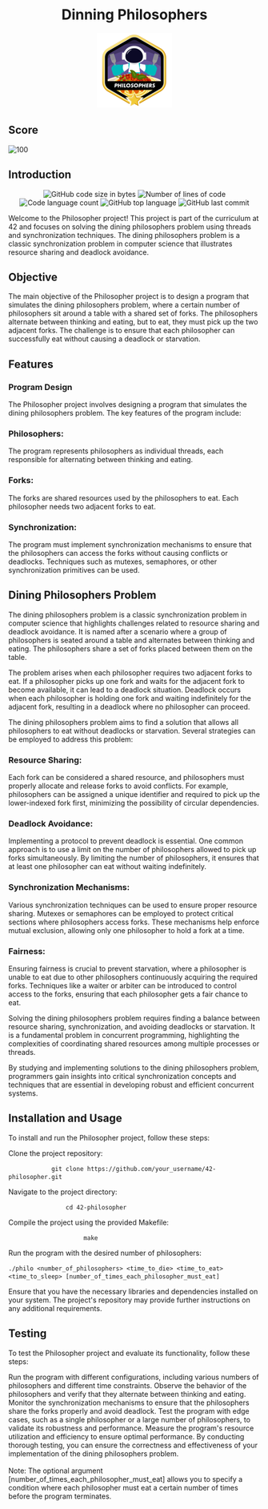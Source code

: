 
<div align="center">
<h1>Dinning Philosophers</h1>
	
<a href="https://github.com/simon-zerisenay/42_Philosophers">![42 Badge](https://github.com/mcombeau/mcombeau/blob/main/42_badges/philosophersm.png)</a>

</div>
<label>
	<h2> Score </h2>	
	<img alt="100" style="width: 100px;height: 70px" src="https://github.com/simon-zerisenay/simon-zerisenay/blob/main/100.png"/>
</label> 
<h2>Introduction</h2>
<p align="center">
	<img alt="GitHub code size in bytes" src="https://img.shields.io/github/languages/code-size/simon-zerisenay/42_Philosophers?color=lightblue" />
	<img alt="Number of lines of code" src="https://img.shields.io/tokei/lines/github/simon-zerisenay/42_Philosophers?color=critical" />
	<img alt="Code language count" src="https://img.shields.io/github/languages/count/simon-zerisenay/42_Philosophers?color=yellow" />
	<img alt="GitHub top language" src="https://img.shields.io/github/languages/top/simon-zerisenay/42_Philosophers?color=blue" />
	<img alt="GitHub last commit" src="https://img.shields.io/github/last-commit/simon-zerisenay/42_Philosophers?color=green" />
</p> 
Welcome to the Philosopher project! This project is part of the curriculum at 42 and focuses on solving the dining philosophers problem using threads and synchronization techniques. The dining philosophers problem is a classic synchronization problem in computer science that illustrates resource sharing and deadlock avoidance.

<h2>Objective</h2> 
The main objective of the Philosopher project is to design a program that simulates the dining philosophers problem, where a certain number of philosophers sit around a table with a shared set of forks. The philosophers alternate between thinking and eating, but to eat, they must pick up the two adjacent forks. The challenge is to ensure that each philosopher can successfully eat without causing a deadlock or starvation.

<h2>Features</h2>
<h3>Program Design</h3>
The Philosopher project involves designing a program that simulates the dining philosophers problem. The key features of the program include:

<h3>Philosophers:</h3> 
The program represents philosophers as individual threads, each responsible for alternating between thinking and eating.
<h3>Forks:</h3> 
The forks are shared resources used by the philosophers to eat. Each philosopher needs two adjacent forks to eat.
<h3>Synchronization:</h3> 
The program must implement synchronization mechanisms to ensure that the philosophers can access the forks without causing conflicts or deadlocks. Techniques such as mutexes, semaphores, or other synchronization primitives can be used.
<h2> Dining Philosophers Problem</h2>
The dining philosophers problem is a classic synchronization problem in computer science that highlights challenges related to resource sharing and deadlock avoidance. It is named after a scenario where a group of philosophers is seated around a table and alternates between thinking and eating. The philosophers share a set of forks placed between them on the table.

The problem arises when each philosopher requires two adjacent forks to eat. If a philosopher picks up one fork and waits for the adjacent fork to become available, it can lead to a deadlock situation. Deadlock occurs when each philosopher is holding one fork and waiting indefinitely for the adjacent fork, resulting in a deadlock where no philosopher can proceed.

The dining philosophers problem aims to find a solution that allows all philosophers to eat without deadlocks or starvation. Several strategies can be employed to address this problem:

<h3>Resource Sharing:</h3>
Each fork can be considered a shared resource, and philosophers must properly allocate and release forks to avoid conflicts. For example, philosophers can be assigned a unique identifier and required to pick up the lower-indexed fork first, minimizing the possibility of circular dependencies.

<h3>Deadlock Avoidance:</h3>
Implementing a protocol to prevent deadlock is essential. One common approach is to use a limit on the number of philosophers allowed to pick up forks simultaneously. By limiting the number of philosophers, it ensures that at least one philosopher can eat without waiting indefinitely.

<h3>Synchronization Mechanisms:</h3>
Various synchronization techniques can be used to ensure proper resource sharing. Mutexes or semaphores can be employed to protect critical sections where philosophers access forks. These mechanisms help enforce mutual exclusion, allowing only one philosopher to hold a fork at a time.

<h3>Fairness:</h3>
Ensuring fairness is crucial to prevent starvation, where a philosopher is unable to eat due to other philosophers continuously acquiring the required forks. Techniques like a waiter or arbiter can be introduced to control access to the forks, ensuring that each philosopher gets a fair chance to eat.

Solving the dining philosophers problem requires finding a balance between resource sharing, synchronization, and avoiding deadlocks or starvation. It is a fundamental problem in concurrent programming, highlighting the complexities of coordinating shared resources among multiple processes or threads.

By studying and implementing solutions to the dining philosophers problem, programmers gain insights into critical synchronization concepts and techniques that are essential in developing robust and efficient concurrent systems.

<h2>Installation and Usage</h2>
To install and run the Philosopher project, follow these steps:

Clone the project repository: 

				git clone https://github.com/your_username/42-philosopher.git
Navigate to the project directory: 
				
					cd 42-philosopher
Compile the project using the provided Makefile: 

				   		 make
Run the program with the desired number of philosophers: 

	./philo <number_of_philosophers> <time_to_die> <time_to_eat> <time_to_sleep> [number_of_times_each_philosopher_must_eat]
Ensure that you have the necessary libraries and dependencies installed on your system. The project's repository may provide further instructions on any additional requirements.

<h2>Testing</h2>
To test the Philosopher project and evaluate its functionality, follow these steps:

Run the program with different configurations, including various numbers of philosophers and different time constraints.
Observe the behavior of the philosophers and verify that they alternate between thinking and eating.
Monitor the synchronization mechanisms to ensure that the philosophers share the forks properly and avoid deadlock.
Test the program with edge cases, such as a single philosopher or a large number of philosophers, to validate its robustness and performance.
Measure the program's resource utilization and efficiency to ensure optimal performance.
By conducting thorough testing, you can ensure the correctness and effectiveness of your implementation of the dining philosophers problem.
<br/>
<br/>
Note: The optional argument [number_of_times_each_philosopher_must_eat] allows you to specify a condition where each philosopher must eat a certain number of times before the program terminates.
